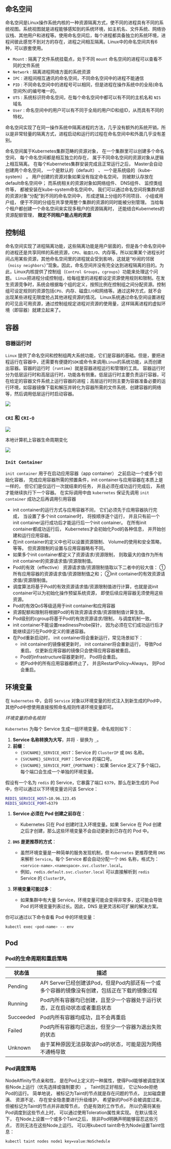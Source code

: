 

## 命名空间


命名空间是Linux操作系统内核的一种资源隔离方式，使不同的进程具有不同的系统视图。系统视图就是进程能够感知到的系统环境，如主机名、文件系统、网络协议栈、其他用户和进程等。使用命名空间后，每个进程都具备独立的系统环境，进程间彼此感觉不到对方的存在，进程之间相互隔离。Linux中的命名空间共有6种，可以嵌套使用。

- `Mount` : 隔离了文件系统挂载点，处于不同 `mount` 命名空间的进程可以查看不同的文件系统
- `Network` : 隔离进程网络方面的系统资源
- `IPC` : 进程间相互通讯的命名空间，不同命名空间中的进程不能通信
- `PID` : 不同命名空间中的进程号可以相同，但是进程在操作系统中的全局(命名空间外)的编号唯一的。
- `UTS` : 系统标识符命名空间，在每个命名空间中都可以有不同的主机名和 `NIS` 域名
- `User` : 命名空间中的用户可以有不同于全局的用户ID和组ID，从而具有不同的特权。

命名空间实现了在同一操作系统中隔离进程的方法，几乎没有额外的系统开销，所以是非常轻量的隔离方式，进程启动和运行的过程在命名空间中和外面几乎没有差别。


命名空间属于Kubernetes集群范畴的资源对象， 在一个集群里可以创建多个命名空间， 每个命名空间都是相互独立的存在， 属于不同命名空间的资源对象从逻辑上相互隔离。 在每个Kubernetes集群安装完成且正常运行之后， Master会自动创建两个命名空间， 一个是默认的（default） 、 一个是系统级的（kube-system） 。 用户创建的资源对象如果没有指定命名空间， 则被默认存放在default命名空间中； 而系统相关的资源对象如网络组件、 DNS组件、 监控类组件等， 都被安装在kube-system命名空间中。 我们可以通过命名空间将集群内部的资源对象“分配”到不同的命名空间中， 形成逻辑上分组的不同项目、 小组或用户组， 便于不同的分组在共享使用整个集群的资源的同时能被分别管理。 当给每个租户都创建一个命名空间来实现多租户的资源隔离时， 还能结合Kubernetes的资源配额管理， **限定不同租户能占用的资源**


## 控制组

命名空间实现了进程隔离功能，这些隔离功能是用户层面的，但是各个命名空间中的进程还是共享同样的系统资源，`CPU`、`磁盘I/O`、内存等。所以如果某个进程长时间占用某些资源，其他命名空间里的进程就会受到影响，这就是“吵闹的邻居（`noisy neighbors`）”现象。因此，命名空间并没有完全达到进程隔离的目的。为此，Linux内核提供了控制组（`Control Groups`，`cgroups`）功能来处理这个问题。
`Linux`把进程分成控制组，给每组里的进程都设定资源使用规则和限制。在发生资源竞争时，系统会根据每个组的定义，按照比例在控制组之间分配资源。控制组可设定规则的资源包括`CPU`、内存、磁盘`I/O`和网络等。通过这种方式，就不会出现某些进程无限度抢占其他进程资源的情况。
Linux系统通过命名空间设置进程的可见且可用资源，通过控制组规定进程对资源的使用量，这样隔离进程的虚拟环境（即容器）就建立起来了。



## 容器

### 容器运行时

`Linux` 提供了命名空间和控制组两大系统功能，它们是容器的基础。但是，要把进程运行在容器中，还需要有便捷的`SDK`或命令来调用`Linux`的系统功能，从而创建出容器。容器的运行时（`runtime`）就是容器进程运行和管理的工具。
容器运行时分为低层运行时和高层运行时，功能各有侧重。低层运行时主要负责运行容器，可在给定的容器文件系统上运行容器的进程；高层运行时则主要为容器准备必要的运行环境，如容器镜像下载和解压并转化为容器所需的文件系统、创建容器的网络等，然后调用低层运行时启动容器。

![](attachments/Pasted%20image%2020250205111925.png)



### `CRI` 和 `CRI-O`


![](attachments/Pasted%20image%2020250205113558.png)



本地计算机上容器生命周期变化


![](attachments/Pasted%20image%2020250205145811.png)




### `Init Container`

`init container` 用于在启动应用容器（app container） 之前启动一个或多个初始化容器， 完成应用容器所需的预置条件，init container与应用容器在本质上是一样的， 但它们是仅运行一次就结束的任务， 并且必须在成功运行完成后， 系统才能继续执行下一个容器。
在实际调用中由 `kubernetes` 保证先调用 `init container` 成功之后再调用引用容器

- init container的运行方式与应用容器不同， 它们必须先于应用容器执行完成， 当设置了多个init container时， 将按顺序逐个运行， 并且只有前一个init container运行成功后才能运行后一个init container。 在所有init container都成功运行后， Kubernetes才会初始化Pod的各种信息， 并开始创建和运行应用容器。
- 在init container的定义中也可以设置资源限制、 Volume的使用和安全策略， 等等。 但资源限制的设置与应用容器略有不同。
- 如果多个init container都定义了资源请求/资源限制， 则取最大的值作为所有init container的资源请求值/资源限制值。
- Pod的有效（effective） 资源请求值/资源限制值取以下二者中的较大值： ①所有应用容器的资源请求值/资源限制值之和； ②init container的有效资源请求值/资源限制值。
- 调度算法将基于Pod的有效资源请求值/资源限制值进行计算，也就是说init container可以为初始化操作预留系统资源， 即使后续应用容器无须使用这些资源。
- Pod的有效QoS等级适用于init container和应用容器
- 资源配额和限制将根据Pod的有效资源请求值/资源限制值计算生效。
- Pod级别的cgroup将基于Pod的有效资源请求/限制， 与调度机制一致。
- init container不能设置readinessProbe探针， 因为必须在它们成功运行后才能继续运行在Pod中定义的普通容器。
- 在Pod重新启动时， init container将会重新运行，常见场景如下：
	- init container的镜像被更新时， init container将会重新运行， 导致Pod重启。 仅更新应用容器的镜像只会使得应用容器被重启。
	- Pod的infrastructure容器更新时， Pod将会重启。
	- 若Pod中的所有应用容器都终止了， 并且RestartPolicy=Always， 则Pod会重启。



## 环境变量

在 `kubernetes` 中，会将 `Service` 对象以环境变量的形式注入到新生成的Pod中，其他Pod中想使用直接按照命名规则传递环境变量即可。

*环境变量的命名规则*

`Kubernetes` 为每个 Service 生成一组环境变量，命名规则如下：
1. **Service 名称转换为大写**，并将 `-` 替换为 `_`。
2. **前缀**：
   - `{SVCNAME}_SERVICE_HOST`：Service 的 `ClusterIP` 或 `DNS` 名称。
   - `{SVCNAME}_SERVICE_PORT`：Service 的端口号。
   - `{SVCNAME}_SERVICE_PORT_{PORTNAME}`：如果 Service 定义了多个端口，每个端口会生成一个单独的环境变量。

假设有一个名为 `redis` 的 Service，它暴露了端口 `6379`，那么在新生成的 Pod 中，你可以通过以下环境变量访问该 Service：

```bash
REDIS_SERVICE_HOST=10.96.123.45
REDIS_SERVICE_PORT=6379
```

1. **Service 必须在 Pod 创建之前存在**：
   - Kubernetes 只在 Pod 创建时注入环境变量。如果 Service 在 Pod 创建之后才创建，那么这些环境变量不会自动更新到已存在的 Pod 中。

2. **`DNS` 是更推荐的方式**：
   - 虽然环境变量是一种简单的服务发现机制，但 `Kubernetes` 更推荐使用 `DNS` 来解析 `Service`。每个 Service 都会自动分配一个 `DNS` 名称，格式为：`<service-name>.<namespace>.svc.cluster.local`。
   - 例如，`redis.default.svc.cluster.local` 可以直接解析到 `redis` Service 的 `ClusterIP`。

3. **环境变量可能过多**：
   - 如果集群中有大量 Service，环境变量可能会变得非常多，这可能会导致 Pod 的环境变量列表过长。因此，DNS 是更灵活和可扩展的解决方案。

你可以通过以下命令查看 Pod 中的环境变量：
```bash
kubectl exec <pod-name> -- env
```



## Pod


### Pod的生命周期和重启策略


| 状态值       | 描述                                                     |
| --------- | ------------------------------------------------------ |
| Pending   | API Server已经创建该Pod，但是Pod内部还有一个或多个容器的镜像没有创建，包括正在下载的镜像过程 |
| Running   | Pod内所有容器均已创建，且至少一个容器处于运行状态，正在启动状态或者重启状态                |
| Succeeded | Pod内所有容器均成功，且不会再重启                                     |
| Failed    | Pod内所有容器均已退出，但至少一个容器为退出失败的状态                           |
| Unknown   | 由于某种原因无法获取该Pod的状态，可能是因为网络不通畅导致                         |



### Pod调度策略

NodeAffinity节点亲和性， 是在Pod上定义的一种属性，使得Pod能够被调度到某些Node上运行（优先选择或强制要求） 。 Taint则正好相反， 它让Node拒绝Pod的运行。 简单地说， 被标记为Taint的节点就是存在问题的节点， 比如磁盘要满、 资源不足、 存在安全隐患要进行升级维护， 希望新的Pod不会被调度过来， 但被标记为Taint的节点并非故障节点， 仍是有效的工作节点， 所以仍需将某些Pod调度到这些节点上时， 可以通过使用Toleration属性来实现。
在默认情况下， 在Node上设置一个或多个Taint之后， 除非Pod明确声明能够容忍这些污点， 否则无法在这些Node上运行。 可以用kubectl taint命令为Node设置Taint信息：

```bash
kubectl taint nodes node1 key=value:NoSchedule
```